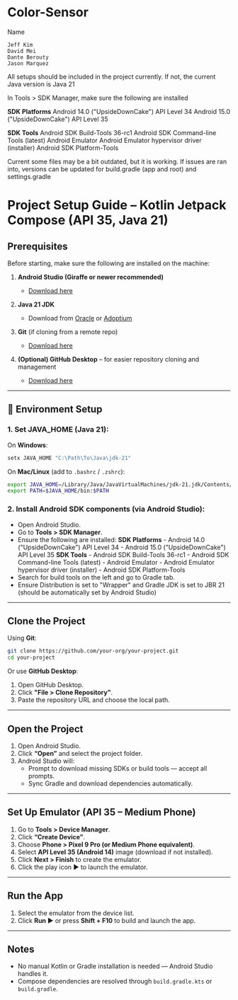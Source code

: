 # Color-Sensor
Name

    Jeff Kim
    David Mei
    Dante Berouty
    Jason Marquez

All setups should be included in the project currently. If not, the current Java version is Java 21

In Tools > SDK Manager, make sure the following are installed

**SDK Platforms** 
Android 14.0 ("UpsideDownCake") API Level 34
Android 15.0 ("UpsideDownCake") API Level 35

**SDK Tools**
Android SDK Build-Tools 36-rc1
Android SDK Command-line Tools (latest)
Android Emulator
Android Emulator hypervisor driver (installer)
Android SDK Platform-Tools

Current some files may be a bit outdated, but it is working. If issues are ran into, versions can be updated for build.gradle (app and root) and settings.gradle


# Project Setup Guide – Kotlin Jetpack Compose (API 35, Java 21)

## Prerequisites
Before starting, make sure the following are installed on the machine:

1. **Android Studio (Giraffe or newer recommended)**
   - [Download here](https://developer.android.com/studio)

2. **Java 21 JDK**
   - Download from [Oracle](https://www.oracle.com/java/technologies/javase/jdk21-archive-downloads.html) or [Adoptium](https://adoptium.net/)

3. **Git** (if cloning from a remote repo)
   - [Download here](https://git-scm.com/downloads)

4. **(Optional) GitHub Desktop** – for easier repository cloning and management
   - [Download here](https://desktop.github.com)

---

## 🔧 Environment Setup

### 1. Set JAVA_HOME (Java 21):

On **Windows**:
```cmd
setx JAVA_HOME "C:\Path\To\Java\jdk-21"
```

On **Mac/Linux** (add to `.bashrc` / `.zshrc`):
```bash
export JAVA_HOME=/Library/Java/JavaVirtualMachines/jdk-21.jdk/Contents/Home
export PATH=$JAVA_HOME/bin:$PATH
```

### 2. Install Android SDK components (via Android Studio):
- Open Android Studio.
- Go to **Tools > SDK Manager**.
- Ensure the following are installed:
    **SDK Platforms** 
        - Android 14.0 ("UpsideDownCake") API Level 34
        - Android 15.0 ("UpsideDownCake") API Level 35
    **SDK Tools**
        - Android SDK Build-Tools 36-rc1
        - Android SDK Command-line Tools (latest)
        - Android Emulator
        - Android Emulator hypervisor driver (installer)
        - Android SDK Platform-Tools
- Search for build tools on the left and go to Gradle tab.
- Ensure Distribution is set to "Wrapper" and Gradle JDK is set to JBR 21 (should be automatically set by Android Studio)

---

## Clone the Project

Using **Git**:
```bash
git clone https://github.com/your-org/your-project.git
cd your-project
```

Or use **GitHub Desktop**:
1. Open GitHub Desktop.
2. Click **"File > Clone Repository"**.
3. Paste the repository URL and choose the local path.

---

## Open the Project

1. Open Android Studio.
2. Click **“Open”** and select the project folder.
3. Android Studio will:
   - Prompt to download missing SDKs or build tools — accept all prompts.
   - Sync Gradle and download dependencies automatically.

---

## Set Up Emulator (API 35 – Medium Phone)

1. Go to **Tools > Device Manager**.
2. Click **“Create Device”**.
3. Choose **Phone > Pixel 9 Pro (or Medium Phone equivalent)**.
4. Select **API Level 35 (Android 14)** image (download if not installed).
5. Click **Next > Finish** to create the emulator.
6. Click the play icon ▶ to launch the emulator.

---

## Run the App

1. Select the emulator from the device list.
2. Click **Run ▶** or press **Shift + F10** to build and launch the app.

---

## Notes

- No manual Kotlin or Gradle installation is needed — Android Studio handles it.
- Compose dependencies are resolved through `build.gradle.kts` or `build.gradle`.
